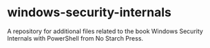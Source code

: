 # windows-security-internals
A repository for additional files related to the book Windows Security Internals with PowerShell from No Starch Press.
